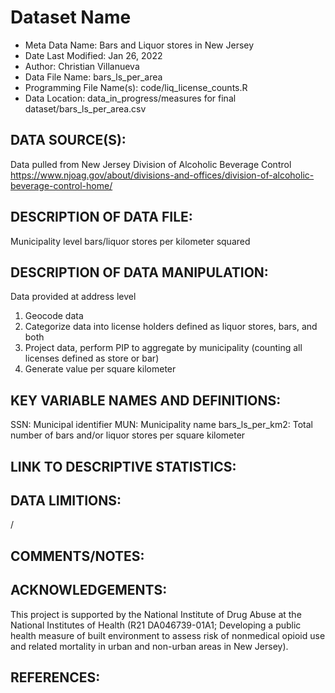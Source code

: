 
# Dataset Name # 

- Meta Data Name: Bars and Liquor stores in New Jersey
- Date Last Modified: Jan 26, 2022
- Author: Christian Villanueva
- Data File Name: bars_ls_per_area
- Programming File Name(s): code/liq_license_counts.R
- Data Location: data_in_progress/measures for final dataset/bars_ls_per_area.csv

## DATA SOURCE(S):
Data pulled from New Jersey Division of Alcoholic Beverage Control https://www.njoag.gov/about/divisions-and-offices/division-of-alcoholic-beverage-control-home/

## DESCRIPTION OF DATA FILE: 
Municipality level bars/liquor stores per kilometer squared

## DESCRIPTION OF DATA MANIPULATION:
Data provided at address level
1. Geocode data
2. Categorize data into license holders defined as liquor stores, bars, and both
3. Project data, perform PIP to aggregate by municipality (counting all licenses defined as store or bar)
4. Generate value per square kilometer

## KEY VARIABLE NAMES AND DEFINITIONS:
SSN: Municipal identifier
MUN: Municipality name
bars_ls_per_km2: Total number of bars and/or liquor stores per square kilometer

## LINK TO DESCRIPTIVE STATISTICS:

## DATA LIMITIONS:
/

## COMMENTS/NOTES:  

## ACKNOWLEDGEMENTS:  
This project is supported by the National Institute of Drug Abuse at the National Institutes of Health (R21 DA046739-01A1; Developing a public health measure of built environment to assess risk of nonmedical opioid use and related mortality in urban and non-urban areas in New Jersey). 

## REFERENCES:


